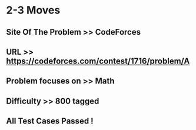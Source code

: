# 2-3 Moves

## Site Of The Problem >> CodeForces

## URL >> https://codeforces.com/contest/1716/problem/A

## Problem focuses on >> Math

## Difficulty >> 800 tagged

## All Test Cases Passed !


